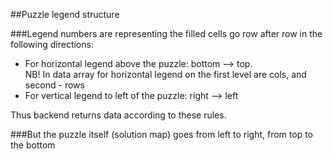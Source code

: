 ##Puzzle legend structure


###Legend numbers are representing the filled cells go row after row in the following directions:

- For horizontal legend above the puzzle: bottom --> top.   
  NB!  In data array for horizontal legend on the first level are cols, and second - rows
- For vertical legend to left of the puzzle: right --> left

Thus backend returns data according to these rules.

###But the puzzle itself (solution map) goes from left to right, from top to the bottom 